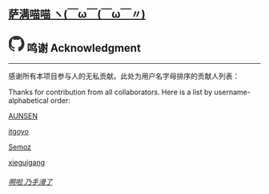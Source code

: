 ## [萨满喵喵 ヽ(￣ω￣(￣ω￣〃)](https://emlvirus.github.io/)

## ![](images/logo.png) 鸣谢 Acknowledgment

---

感谢所有本项目参与人的无私贡献。此处为用户名字母排序的贡献人列表：

Thanks for contribution from all collaborators. Here is a list by username-alphabetical order:

[AUNSEN](https://github.com/aunsen)

[itgoyo](https://github.com/itgoyo)

[Semoz](https://github.com/Semoz)

[xieguigang](https://github.com/xieguigang)

###### [啊啦 乃手滑了](..\index.html#table-of-contents)
